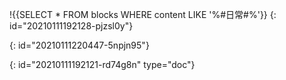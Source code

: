 !{{SELECT * FROM blocks WHERE content LIKE '%#日常#%'}}
{: id="20210111192128-pjzsl0y"}

{: id="20210111220447-5npjn95"}


{: id="20210111192121-rd74g8n" type="doc"}
